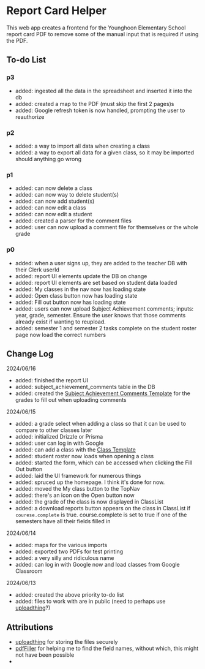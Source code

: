 # Report Card Helper

This web app creates a frontend for the Younghoon Elementary School report card PDF to remove some of the manual input that is required if using the PDF.

## To-do List

### p3

- added: ingested all the data in the spreadsheet and inserted it into the db
- added: created a map to the PDF (must skip the first 2 pages)s
- added: Google refresh token is now handled, prompting the user to reauthorize

### p2

- added: a way to import all data when creating a class
- added: a way to export all data for a given class, so it may be imported should anything go wrong

### p1

- added: can now delete a class
- added: can now way to delete student(s)
- added: can now add student(s)
- added: can now edit a class
- added: can now edit a student
- added: created a parser for the comment files
- added: user can now upload a comment file for themselves or the whole grade

### p0

- added: when a user signs up, they are added to the teacher DB with their Clerk userId
- added: report UI elements update the DB on change
- added: report UI elements are set based on student data loaded
- added: My classes in the nav now has loading state
- added: Open class button now has loading state
- added: Fill out button now has loading state
- added: users can now upload Subject Achievement comments; inputs: year, grade, semester. Ensure the user knows that those comments already exist if wanting to reupload.
- added: semester 1 and semester 2 tasks complete on the student roster page now load the correct numbers

## Change Log

2024/06/16

- added: finished the report UI
- added: subject_achievement_comments table in the DB
- added: created the [Subject Achievement Comments Template](https://docs.google.com/spreadsheets/d/1u277GDdX-56mExqmJrKHLZ1PslTXkcjne9Ischi5QXM/edit?usp=sharing) for the grades to fill out when uploading comments

2024/06/15

- added: a grade select when adding a class so that it can be used to compare to other classes later
- added: initialized Drizzle or Prisma
- added: user can log in with Google
- added: can add a class with the [Class Template](https://docs.google.com/spreadsheets/d/1esh8Wu7e2nNYWg_puYzogWoWbwgRs1PK_8sVoXi0ysY/edit?usp=sharing)
- added: student roster now loads when opening a class
- added: started the form, which can be accessed when clicking the Fill Out button
- added: laid the UI framework for numerous things
- added: spruced up the homepage. I think it's done for now.
- added: moved the My class button to the TopNav
- added: there's an icon on the Open button now
- added: the grade of the class is now displayed in ClassList
- added: a download reports button appears on the class in ClassList if `courese.complete` is true. course.complete is set to true if one of the semesters have all their fields filled in

2024/06/14

- added: maps for the various imports
- added: exported two PDFs for test printing
- added: a very silly and ridiculous name
- added: can log in with Google now and load classes from Google Classroom

2024/06/13

- added: created the above priority to-do list
- added: files to work with are in public (need to perhaps use [uploadthing](https://uploadthing.com/)?)

## Attributions

- [uploadthing](https://uploadthing.com/) for storing the files securely
- [pdfFiller](https://www.pdffiller.com/) for helping me to find the field names, without which, this might not have been possible
-
